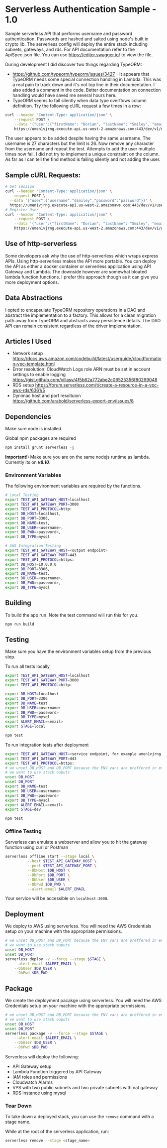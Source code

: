 # Serverless Authentication Sample - 1.0
Sample serverless API that performs username and password authentication. Passwords are hashed and salted using node's built in crypto lib.
The serverless config will deploy the entire stack including subnets, gateways, and rds. For API documentation refer to the ApiSpec.json file.
You can use https://editor.swagger.io/ to view the file.

During development I did discover two things regarding TypeORM:
* https://github.com/typeorm/typeorm/issues/3427 - It appears that TypeORM needs some special connection handling in Lambda.
This was a real pain to track down and it's not top line in their documentation. I also added a comment in the code. Better documentation on connection handling would have saved me several hours here.
* TypeORM seems to fail silently when data type overflows column definition. Try the following cURL request a few times in a row:
```bash
curl --header "Content-Type: application/json" \
    --request POST \
    --data '{"user":{"firstName": "Dorian", "lastName": "Smiley", "email": "doriansmiley@somehwere.com", "username": "testUser_007867352595040011", "password": "password"}}' \
    https://umen1vjrng.execute-api.us-west-2.amazonaws.com:443/dev/v1/users
```
The user appears to be added despite having the same username. The username is 27 characters but the limit is 26.
Now remove any character from the username and repeat the test. Attempts to add the user multiple times now fail. I did not try to implement a unique constraint on the column.
As far as I can tell the find method is failing silently and not adding the user.

<!-- 
TODO: add badges
# <a href="https://circleci.com/gh/MFourMobile/mfour-auto-complete-service">
# <img src="https://circleci.com/gh/MFourMobile/mfour-auto-complete-service.svg?style=shield&circle-token=6ade52254f840a128823978162dd02efdde393f6" alt="Build Status"></a>
-->
## Sample cURL Requests:
```bash
# Get session
curl --header "Content-Type: application/json" \
  --request POST \
  --data '{"user":{"username":"dsmiley","password":"password"}}' \
  https://umen1vjrng.execute-api.us-west-2.amazonaws.com:443/dev/v1/users/sessions
# Register User
curl --header "Content-Type: application/json" \
    --request POST \
    --data '{"user":{"firstName": "Dorian", "lastName": "Smiley", "email": "doriansmiley@somehwere.com", "username": "dsmiley", "password": "password"}}' \
    https://umen1vjrng.execute-api.us-west-2.amazonaws.com:443/dev/v1/users
```
## Use of http-serverless
Some developers ask why the use of http-serverless which wraps express APIs. Using http-serverless makes the API more portable.
You can deploy the API as either a docker container or serverless application using API Gateway and Lambda.
The downside however are somewhat bloated lambda function functions. I prefer this approach though
as it can give you more deployment options.

## Data Abstractions
I opted to encapsulate TypeORM repository operations in a DAO and abstract the implementation to a factory. This allows for a clean
migration path away from TypeORM and abstracts away persistence details. The DAO API can remain consistent regardless of the driver implementation.

## Articles I Used
* Network setup
https://docs.aws.amazon.com/codebuild/latest/userguide/cloudformation-vpc-template.html
* Error resolution: CloudWatch Logs role ARN must be set in account settings to enable logging
https://gist.github.com/villasv/4f5b62a772abe2c06525356f80299048
* RDS setup
https://forum.serverless.com/t/create-a-resource-in-a-vpc-aws-rds/6361/5
* Dynimac host and port resoltuion
https://github.com/arabold/serverless-export-env/issues/8

## Dependencies

Make sure node is installed.

Global npm packages are required

```bash
npm install grunt serverless -g
```

**Important!:** Make sure you are on the same nodejs runtime as lambda. Currently its on **_v8.10_**.

### Environment Variables

The following environment variables are required by the functions.

```bash
# Local Testing
export TEST_API_GATEWAY_HOST=localhost
export TEST_API_GATEWAY_PORT=3000
export TEST_API_PROTOCOL=http:
export DB_HOST=localhost,
export DB_PORT=3306,
export DB_NAME=test,
export DB_USER=<username>,
export DB_PWD=<password>,
export DB_TYPE=mysql

# AWS Integration Testing
export TEST_API_GATEWAY_HOST=<output endpoint>
export TEST_API_GATEWAY_PORT=443
export TEST_API_PROTOCOL=https:
export DB_HOST=10.0.0.0
export DB_PORT=3306,
export DB_NAME=test,
export DB_USER=<username>,
export DB_PWD=<password>,
export DB_TYPE=mysql
```

## Building

To build the app run. Note the test command will run this for you.
```bash
npm run build
```

## Testing

Make sure you have the environment variables setup from the previous step.

To run all tests locally
```bash
export TEST_API_GATEWAY_HOST=localhost
export TEST_API_GATEWAY_PORT=3000
export TEST_API_PROTOCOL=http:

export DB_HOST=localhost
export DB_PORT=3306
export DB_NAME=test
export DB_USER=<username>
export DB_PWD=<password>
export DB_TYPE=mysql
export ALERT_EMAIL=<email>
export STAGE=local

npm test
```
To run integration tests after deployment
```bash
export TEST_API_GATEWAY_HOST=<service endpoint, for example umen1vjrng.execute-api.us-west-2.amazonaws.com>
export TEST_API_GATEWAY_PORT=443
export TEST_API_PROTOCOL=https:
# we unset DB_HOST and DB_PORT because the ENV vars are preffered in environment config
# we want to use stack ouputs
unset DB_HOST
unset DB_PORT
export DB_NAME=test
export DB_USER=<username>
export DB_PWD=<password>
export DB_TYPE=mysql
export ALERT_EMAIL=<email>
export STAGE=dev

npm test
```

### Offline Testing

Serverless can emulate a webserver and allow you to hit the gateway function using curl or Postman


```bash
serverless offline start --stage local \
          --host $TEST_API_GATEWAY_HOST \
          --port $TEST_API_GATEWAY_PORT \
          --DbHost $DB_HOST \
          --DbPort $DB_PORT \
          --DbUser $DB_USER \
          --DbPwd $DB_PWD \
          --alert-email $ALERT_EMAIL
```

Your service will be accessible on `localhost:3000`.

## Deployment

We deploy to AWS using serverless. You will need the AWS Credentials setup on your machine with the appropriate permissions.

```bash
# we unset DB_HOST and DB_PORT because the ENV vars are preffered in environment config
# we want to use stack ouputs
unset DB_HOST
unset DB_PORT
serverless deploy -v --force --stage $STAGE \
    --alert-email $ALERT_EMAIL \
    --DbUser $DB_USER \
    --DbPwd $DB_PWD
```
## Package

We create the deployment pacakge using serverless. You will need the AWS Credentials setup on your machine with the appropriate permissions.

```bash
# we unset DB_HOST and DB_PORT because the ENV vars are preffered in environment config
# we want to use stack ouputs
unset DB_HOST
unset DB_PORT
serverless package -v --force --stage $STAGE \
    --alert-email $ALERT_EMAIL \
    --DbUser $DB_USER \
    --DbPwd $DB_PWD
```
Serverless will deploy the following:
* API Gateway setup
* Lambda Function triggered by API Gateway
* IAM roles and permissions
* Cloudwatch Alarms
* VPS with two public subnets and two private subnets with nat gateway
* RDS instance using mysql

### Tear Down

To take down a deployed stack, you can use the `remove` command with a stage name.

While at the root of the serverless application, run:

```bash
serverless remove --stage <stage_name>
```
